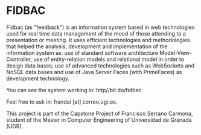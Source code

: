 # FIDBAC
Fidbac (as "feedback") is an information system based in web technologies used for real time data management of the mood of those attending to a presentation or meeting. It uses efficient technologies and methodologies that helped the analysis, development and implementation of the information system as: use of standard software architecture Model-View-Controller, use of entity-relation models and relational model in order to design data bases; use of advanced technologies such as WebSockets and NoSQL data bases and use of Java Server Faces (with PrimeFaces) as development technology.

You can see the system working in: http//bit.do/fidbac

Feel free to ask in: frandai [at] correo.ugr.es.

This project is part of the Capstone Project of Francisco Serrano Carmona, student of the Master in Computer Engineering of Universidad de Granada (UGR).
